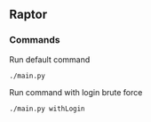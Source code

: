 ## Raptor

### Commands

Run default command

```commandline
./main.py
```

Run command with login brute force
```commandline
./main.py withLogin
```